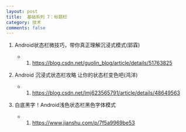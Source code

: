 ```yaml
---
layout: post
title:  基础系列 7：标题栏
category: 技术
comments: false
---
```

 


 
 1. Android状态栏微技巧，带你真正理解沉浸式模式(郭霖)
	* 1. <https://blog.csdn.net/guolin_blog/article/details/51763825>
 
 2. Android 沉浸式状态栏攻略 让你的状态栏变色吧(鸿洋)
    * 1. <https://blog.csdn.net/lmj623565791/article/details/48649563>
 
 3. 白底黑字！Android浅色状态栏黑色字体模式
    * 1. <https://www.jianshu.com/p/7f5a9969be53>
 
 
 
 
 
 
 
 
 
 
 
 
 
 
 
 
 
 
 
 
 
 
